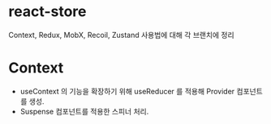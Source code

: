 # react-store
Context, Redux, MobX, Recoil, Zustand 사용법에 대해 각 브랜치에 정리

# Context

- useContext 의 기능을 확장하기 위해 useReducer 를 적용해 Provider 컴포넌트를 생성.
- Suspense 컴포넌트를 적용한 스피너 처리.
